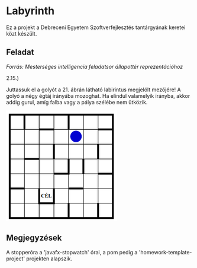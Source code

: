 # Labyrinth

Ez a projekt a Debreceni Egyetem Szoftverfejlesztés tantárgyának keretei közt készült.

## Feladat
*Forrás: Mesterséges intelligencia feladatsor állapottér reprezentációhoz*

2.15.)

Juttassuk el a golyót a 21. ábrán látható labirintus megjelölt mezőjére! A
golyó a négy égtáj irányába mozoghat. Ha elindul valamelyik irányba, akkor
addig gurul, amíg falba vagy a pálya szélébe nem ütközik.

![21. ábra](feladat_abra.png "21. ábra")

## Megjegyzések

A stopperóra a 'javafx-stopwatch' órai, a pom pedig a 'homework-template-project' projekten alapszik.